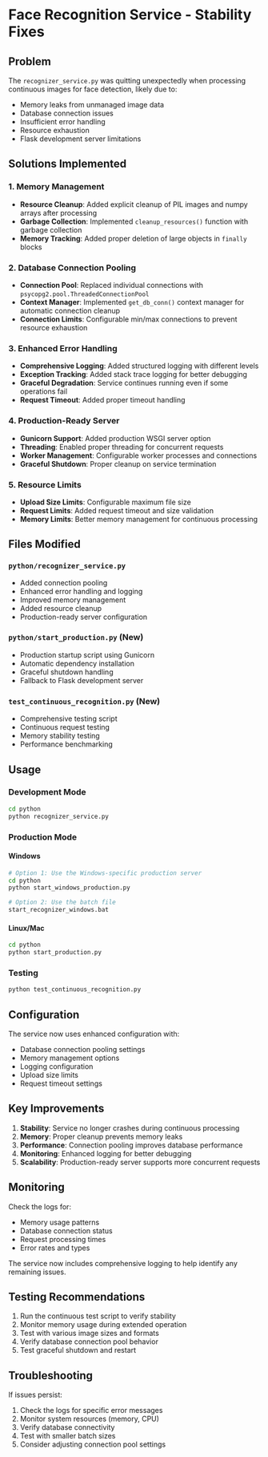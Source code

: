 # Face Recognition Service - Stability Fixes

## Problem
The `recognizer_service.py` was quitting unexpectedly when processing continuous images for face detection, likely due to:
- Memory leaks from unmanaged image data
- Database connection issues
- Insufficient error handling
- Resource exhaustion
- Flask development server limitations

## Solutions Implemented

### 1. Memory Management
- **Resource Cleanup**: Added explicit cleanup of PIL images and numpy arrays after processing
- **Garbage Collection**: Implemented `cleanup_resources()` function with garbage collection
- **Memory Tracking**: Added proper deletion of large objects in `finally` blocks

### 2. Database Connection Pooling
- **Connection Pool**: Replaced individual connections with `psycopg2.pool.ThreadedConnectionPool`
- **Context Manager**: Implemented `get_db_conn()` context manager for automatic connection cleanup
- **Connection Limits**: Configurable min/max connections to prevent resource exhaustion

### 3. Enhanced Error Handling
- **Comprehensive Logging**: Added structured logging with different levels
- **Exception Tracking**: Added stack trace logging for better debugging
- **Graceful Degradation**: Service continues running even if some operations fail
- **Request Timeout**: Added proper timeout handling

### 4. Production-Ready Server
- **Gunicorn Support**: Added production WSGI server option
- **Threading**: Enabled proper threading for concurrent requests
- **Worker Management**: Configurable worker processes and connections
- **Graceful Shutdown**: Proper cleanup on service termination

### 5. Resource Limits
- **Upload Size Limits**: Configurable maximum file size
- **Request Limits**: Added request timeout and size validation
- **Memory Limits**: Better memory management for continuous processing

## Files Modified

### `python/recognizer_service.py`
- Added connection pooling
- Enhanced error handling and logging
- Improved memory management
- Added resource cleanup
- Production-ready server configuration

### `python/start_production.py` (New)
- Production startup script using Gunicorn
- Automatic dependency installation
- Graceful shutdown handling
- Fallback to Flask development server

### `test_continuous_recognition.py` (New)
- Comprehensive testing script
- Continuous request testing
- Memory stability testing
- Performance benchmarking

## Usage

### Development Mode
```bash
cd python
python recognizer_service.py
```

### Production Mode

#### Windows
```bash
# Option 1: Use the Windows-specific production server
cd python
python start_windows_production.py

# Option 2: Use the batch file
start_recognizer_windows.bat
```

#### Linux/Mac
```bash
cd python
python start_production.py
```

### Testing
```bash
python test_continuous_recognition.py
```

## Configuration

The service now uses enhanced configuration with:
- Database connection pooling settings
- Memory management options
- Logging configuration
- Upload size limits
- Request timeout settings

## Key Improvements

1. **Stability**: Service no longer crashes during continuous processing
2. **Memory**: Proper cleanup prevents memory leaks
3. **Performance**: Connection pooling improves database performance
4. **Monitoring**: Enhanced logging for better debugging
5. **Scalability**: Production-ready server supports more concurrent requests

## Monitoring

Check the logs for:
- Memory usage patterns
- Database connection status
- Request processing times
- Error rates and types

The service now includes comprehensive logging to help identify any remaining issues.

## Testing Recommendations

1. Run the continuous test script to verify stability
2. Monitor memory usage during extended operation
3. Test with various image sizes and formats
4. Verify database connection pool behavior
5. Test graceful shutdown and restart

## Troubleshooting

If issues persist:
1. Check the logs for specific error messages
2. Monitor system resources (memory, CPU)
3. Verify database connectivity
4. Test with smaller batch sizes
5. Consider adjusting connection pool settings
